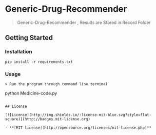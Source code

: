 # Generic-Drug-Recommender

> Generic-Drug-Recommender , Results are Stored in Record Folder

## Getting Started

### Installation
```
pip install -r requirements.txt
```

### Usage

```
> Run the program through command line terminal

```
python Medicine-code.py
```

## License

[![License](http://img.shields.io/:license-mit-blue.svg?style=flat-square)](http://badges.mit-license.org)

- **[MIT license](http://opensource.org/licenses/mit-license.php)**
